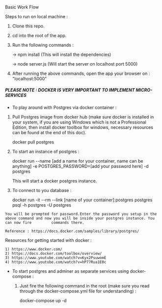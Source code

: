 Basic Work Flow

Steps to run on local machine : 
  
  1) Clone this repo.
  2) cd into the root of the app.
  3) Run the following commands : 
  
      -> npm install (This will install the dependencies)
      
      -> node server.js (Will start the server on localhost port 5000)
      
  4) After running the above commands, open the app your browser on : "localhost:5000"
  

##### PLEASE NOTE : DOCKER IS VERY IMPORTANT TO IMPLEMENT MICRO-SERVICES #####

* To play around with Postgres via docker container :

1. Pull Postgres image from docker hub (make sure docker is installed in your system, if you are using Windows which is not a Professional Edition, then install docker toolbox for windows, necessary resources can be found at the end of this doc).
	
	docker pull postgres

2. To start an instance of postgres :
	
	docker run --name [add a name for your container, name can be anything] -e POSTGRES_PASSWORD=[add your password here] -d postgres
	
	This will start a docker postgres instance.
 
  3. To connect to you database :

	 docker run -it --rm --link [name of your container]:postgres postgres psql -h postgres -U postgres

	You will be prompted for password.Enter the password you setup in the above command and now you will be inside your postgres instance. You can now fire 		commands there.

	Reference : https://docs.docker.com/samples/library/postgres/

 Resources for getting started with docker : 

	1) https://www.docker.com/
	2) https://docs.docker.com/toolbox/overview/
	3) https://www.youtube.com/watch?v=Kyx2PsuwomE
	4) https://www.youtube.com/watch?v=hP77Rua1E0c

* To start postgres and adminer as separate services using docker-compose : 
	
	1. Just fire the following command in the root (make sure you read through the docker-compose.yml file for understanding) : 

		docker-compose up -d
